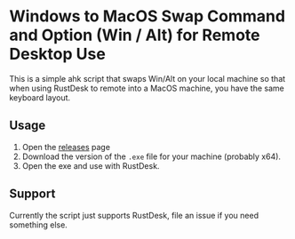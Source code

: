 # Windows to MacOS Swap Command and Option (Win / Alt) for Remote Desktop Use

This is a simple ahk script that swaps Win/Alt on your local machine so that when using RustDesk to remote into a MacOS machine, you have the same keyboard layout.

## Usage

1. Open the [releases](https://github.com/MarvNC/win-to-mac-ahk/releases/latest) page
2. Download the version of the `.exe` file for your machine (probably x64).
3. Open the exe and use with RustDesk.

## Support

Currently the script just supports RustDesk, file an issue if you need something else.
